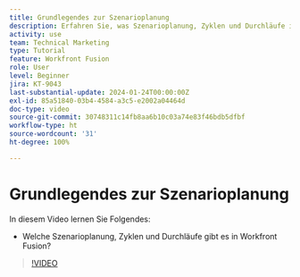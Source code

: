 ```yaml
---
title: Grundlegendes zur Szenarioplanung
description: Erfahren Sie, was Szenarioplanung, Zyklen und Durchläufe in [!DNL Adobe Workfront Fusion]sind.
activity: use
team: Technical Marketing
type: Tutorial
feature: Workfront Fusion
role: User
level: Beginner
jira: KT-9043
last-substantial-update: 2024-01-24T00:00:00Z
exl-id: 85a51840-03b4-4584-a3c5-e2002a04464d
doc-type: video
source-git-commit: 30748311c14fb8aa6b10c03a74e83f46bdb5dfbf
workflow-type: ht
source-wordcount: '31'
ht-degree: 100%

---
```


# Grundlegendes zur Szenarioplanung

In diesem Video lernen Sie Folgendes:

* Welche Szenarioplanung, Zyklen und Durchläufe gibt es in Workfront Fusion?

>[!VIDEO](https://video.tv.adobe.com/v/335284/?quality=12&learn=on)
